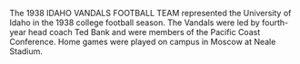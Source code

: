 The 1938 IDAHO VANDALS FOOTBALL TEAM represented the University of Idaho in the 1938 college football season. The Vandals were led by fourth-year head coach Ted Bank and were members of the Pacific Coast Conference. Home games were played on campus in Moscow at Neale Stadium.
